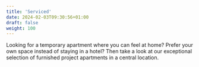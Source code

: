 ```yaml
---
title: 'Serviced'
date: 2024-02-03T09:30:56+01:00
draft: false
weight: 100
---
```


Looking for a temporary apartment where you can feel at home? Prefer your own space instead of staying in a hotel? Then take a look at our exceptional selection of furnished project apartments in a central location.
